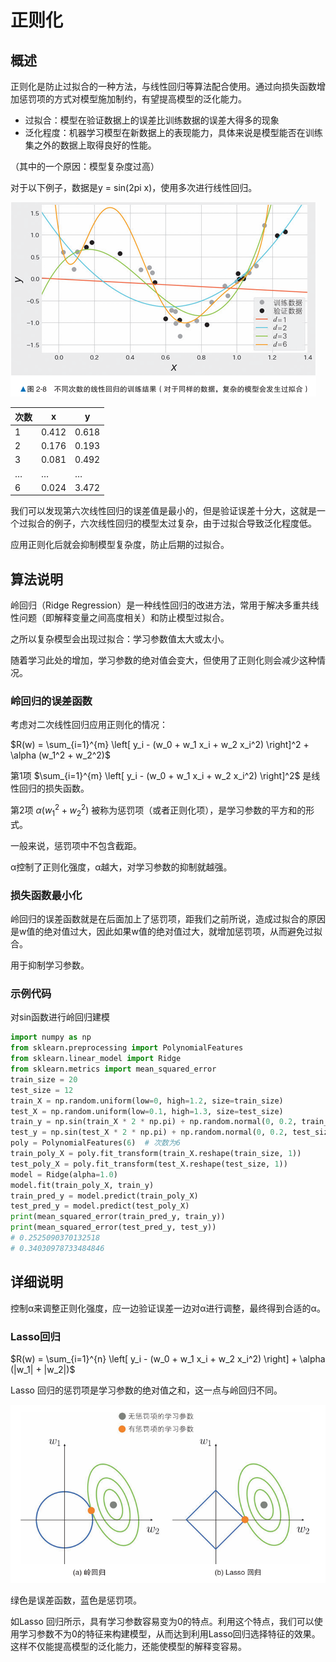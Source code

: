 # 正则化

## 概述

正则化是防止过拟合的一种方法，与线性回归等算法配合使用。通过向损失函数增加惩罚项的方式对模型施加制约，有望提高模型的泛化能力。

- 过拟合：模型在验证数据上的误差比训练数据的误差大得多的现象
- 泛化程度：机器学习模型在新数据上的表现能力，具体来说是模型能否在训练集之外的数据上取得良好的性能。

（其中的一个原因：模型复杂度过高）

对于以下例子，数据是y = sin(2pi x)，使用多次进行线性回归。

![4.png](images\4.png)

| 次数 | x     | y     |
| ---- | ----- | ----- |
| 1    | 0.412 | 0.618 |
| 2    | 0.176 | 0.193 |
| 3    | 0.081 | 0.492 |
| …    | …     | …     |
| 6    | 0.024 | 3.472 |

我们可以发现第六次线性回归的误差值是最小的，但是验证误差十分大，这就是一个过拟合的例子，六次线性回归的模型太过复杂，由于过拟合导致泛化程度低。

应用正则化后就会抑制模型复杂度，防止后期的过拟合。

## 算法说明

岭回归（Ridge Regression）是一种线性回归的改进方法，常用于解决多重共线性问题（即解释变量之间高度相关）和防止模型过拟合。

之所以复杂模型会出现过拟合：学习参数值太大或太小。

随着学习此处的增加，学习参数的绝对值会变大，但使用了正则化则会减少这种情况。

### 岭回归的误差函数

考虑对二次线性回归应用正则化的情况：

$R(w) = \sum_{i=1}^{m} \left[ y_i - (w_0 + w_1 x_i + w_2 x_i^2) \right]^2 + \alpha (w_1^2 + w_2^2)$

第1项 $\sum_{i=1}^{m} \left[ y_i - (w_0 + w_1 x_i + w_2 x_i^2) \right]^2$ 是线性回归的损失函数。

第2项 $\alpha (w_1^2 + w_2^2)$ 被称为惩罚项（或者正则化项），是学习参数的平方和的形式。

一般来说，惩罚项中不包含截距。

α控制了正则化强度，α越大，对学习参数的抑制就越强。

### 损失函数最小化

岭回归的误差函数就是在后面加上了惩罚项，距我们之前所说，造成过拟合的原因是w值的绝对值过大，因此如果w值的绝对值过大，就增加惩罚项，从而避免过拟合。

用于抑制学习参数。

### 示例代码

对sin函数进行岭回归建模

```python
import numpy as np
from sklearn.preprocessing import PolynomialFeatures
from sklearn.linear_model import Ridge
from sklearn.metrics import mean_squared_error
train_size = 20
test_size = 12
train_X = np.random.uniform(low=0, high=1.2, size=train_size)
test_X = np.random.uniform(low=0.1, high=1.3, size=test_size)
train_y = np.sin(train_X * 2 * np.pi) + np.random.normal(0, 0.2, train_size)
test_y = np.sin(test_X * 2 * np.pi) + np.random.normal(0, 0.2, test_size)
poly = PolynomialFeatures(6)  # 次数为6
train_poly_X = poly.fit_transform(train_X.reshape(train_size, 1))
test_poly_X = poly.fit_transform(test_X.reshape(test_size, 1))
model = Ridge(alpha=1.0)
model.fit(train_poly_X, train_y)
train_pred_y = model.predict(train_poly_X)
test_pred_y = model.predict(test_poly_X)
print(mean_squared_error(train_pred_y, train_y))
print(mean_squared_error(test_pred_y, test_y))
# 0.2525090370132518
# 0.34030978733484846
```

## 详细说明

控制α来调整正则化强度，应一边验证误差一边对α进行调整，最终得到合适的α。

### Lasso回归

$R(w) = \sum_{i=1}^{n} \left[ y_i - (w_0 + w_1 x_i + w_2 x_i^2) \right] + \alpha (|w_1| + |w_2|)$

Lasso 回归的惩罚项是学习参数的绝对值之和，这一点与岭回归不同。

![5.png](images\5.png)

绿色是误差函数，蓝色是惩罚项。

如Lasso 回归所示，具有学习参数容易变为0的特点。利用这个特点，我们可以使用学习参数不为0的特征来构建模型，从而达到利用Lasso回归选择特征的效果。这样不仅能提高模型的泛化能力，还能使模型的解释变容易。